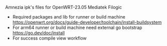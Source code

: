 Amnezia ipk's files for OpenWRT-23.05 Mediatek Filogic

- Required packages and lib for runner or build machine https://openwrt.org/docs/guide-developer/toolchain/install-buildsystem
- For arm64 runner or build machine need external go bootstrap https://go.dev/doc/install 
- For success compile view workflow
